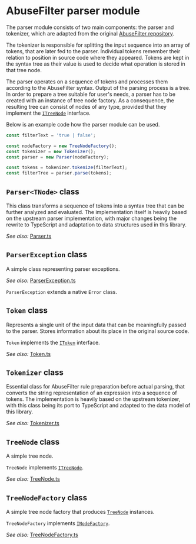 # AbuseFilter parser module

The parser module consists of two main components: the parser and tokenizer, which are adapted from the original [AbuseFilter repository](https://gerrit.wikimedia.org/r/plugins/gitiles/mediawiki/extensions/AbuseFilter/+/refs/heads/master/includes/Parser/).

The tokenizer is responsible for splitting the input sequence into an array of tokens, that are later fed to the parser. Individual tokens remember their relation to position in source code where they appeared. Tokens are kept in the syntax tree as their value is used to decide what operation is stored in that tree node.

The parser operates on a sequence of tokens and processes them according to the AbuseFilter syntax. Output of the parsing process is a tree. In order to prepare a tree suitable for user's needs, a parser has to be created with an instance of tree node factory. As a consequence, the resulting tree can consist of nodes of any type, provided that they implement the [`ITreeNode`](./Model.md#itreenode-interface) interface.

Below is an example code how the parser module can be used.

```js
const filterText = 'true | false';

const nodeFactory = new TreeNodeFactory();
const tokenizer = new Tokenizer();
const parser = new Parser(nodeFactory);

const tokens = tokenizer.tokenize(filterText);
const filterTree = parser.parse(tokens);
```

## `Parser<TNode>` class
This class transforms a sequence of tokens into a syntax tree that can be further analyzed and evaluated. The implementation itself is heavily based on the upstream parser implementation, with major changes being the rewrite to TypeScript and adaptation to data structures used in this library.

*See also:* [Parser.ts](../ts/src/parser/Parser.ts)

## `ParserException` class
A simple class representing parser exceptions.

*See also:* [ParserException.ts](../ts/src/parser/ParserException.ts)

`ParserException` extends a native `Error` class.

## `Token` class
Represents a single unit of the input data that can be meaningfully passed to the parser. Stores information about its place in the original source code.

`Token` implements the [`IToken`](Model.md#itoken-interface) interface.

*See also:* [Token.ts](../ts/src/parser/Token.ts)

## `Tokenizer` class
Essential class for AbuseFilter rule preparation before actual parsing, that converts the string representation of an expression into a sequence of tokens. The implementation is heavily based on the upstream tokenizer, with this class being its port to TypeScript and adapted to the data model of this library.

*See also:* [Tokenizer.ts](../ts/src/parser/Tokenizer.ts)

## `TreeNode` class
A simple tree node.

`TreeNode` implements [`ITreeNode`](./Model.md#itreenode-interface).

*See also:* [TreeNode.ts](../ts/src/parser/nodes/TreeNode.ts)

## `TreeNodeFactory` class
A simple tree node factory that produces [`TreeNode`](#treenode-class) instances.

`TreeNodeFactory` implements [`INodeFactory`](./Model.md#inodefactorytnode-interface).

*See also:* [TreeNodeFactory.ts](../ts/src/parser/nodes/TreeNodeFactory.ts)

